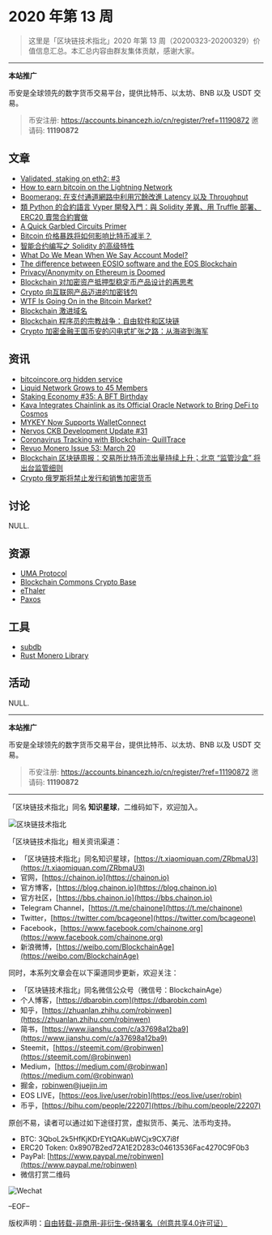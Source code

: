 # 2020 年第 13 周

> 这里是「区块链技术指北」2020 年第 13 周（20200323-20200329）价值信息汇总。本汇总内容由群友集体贡献，感谢大家。

***

**本站推广**

币安是全球领先的数字货币交易平台，提供比特币、以太坊、BNB 以及 USDT 交易。

> 币安注册: https://accounts.binancezh.io/cn/register/?ref=11190872
> 邀请码: **11190872**

## 文章

* [Validated, staking on eth2: #3](https://bbs.chainon.io/d/5448)
* [How to earn bitcoin on the Lightning Network](https://bbs.chainon.io/d/5445)
* [Boomerang: 在支付通道網路中利用冗餘改進 Latency 以及 Throughput](https://bbs.chainon.io/d/5454)
* [類 Python 的合約語言 Vyper 開發入門：與 Solidity 差異、用 Truffle 部署、ERC20 賣幣合約實做](https://bbs.chainon.io/d/5455)
* [A Quick Garbled Circuits Primer](https://bbs.chainon.io/d/5456)
* [Bitcoin 价格暴跌将如何影响比特币减半？](https://bbs.chainon.io/d/5457)
* [智能合约编写之 Solidity 的高级特性](https://bbs.chainon.io/d/5458)
* [What Do We Mean When We Say Account Model?](https://bbs.chainon.io/d/5467)
* [The difference between EOSIO software and the EOS Blockchain](https://bbs.chainon.io/d/5468)
* [Privacy/Anonymity on Ethereum is Doomed](https://bbs.chainon.io/d/5469)
* [Blockchain 对加密资产抵押型稳定币产品设计的再思考](https://bbs.chainon.io/d/5470)
* [Crypto 向互联网产品迈进的加密钱包](https://bbs.chainon.io/d/5471)
* [WTF Is Going On in the Bitcoin Market?](https://bbs.chainon.io/d/5472)
* [Blockchain 激进域名](https://bbs.chainon.io/d/5473)
* [Blockchain 程序员的宗教战争：自由软件和区块链](https://bbs.chainon.io/d/5474)
* [Crypto 加密金融王国币安的闪电式扩张之路：从海盗到海军](https://bbs.chainon.io/d/5475)

## 资讯

* [bitcoincore.org hidden service](https://bbs.chainon.io/d/5444)
* [Liquid Network Grows to 45 Members](https://bbs.chainon.io/d/5446)
* [Staking Economy #35: A BFT Birthday](https://bbs.chainon.io/d/5447)
* [Kava Integrates Chainlink as its Official Oracle Network to Bring DeFi to Cosmos](https://bbs.chainon.io/d/5449)
* [MYKEY Now Supports WalletConnect](https://bbs.chainon.io/d/5450)
* [Nervos CKB Development Update #31](https://bbs.chainon.io/d/5451)
* [Coronavirus Tracking with Blockchain- QuillTrace](https://bbs.chainon.io/d/5452)
* [Revuo Monero Issue 53: March 20](https://bbs.chainon.io/d/5453)
* [Blockchain 区块链周报：交易所比特币流出量持续上升；北京 “监管沙盒” 将出台监管细则](https://bbs.chainon.io/d/5459)
* [Crypto  俄罗斯将禁止发行和销售加密货币](https://bbs.chainon.io/d/5460)

## 讨论

NULL.

## 资源

* [UMA Protocol](https://bbs.chainon.io/d/5461)
* [Blockchain Commons Crypto Base](https://bbs.chainon.io/d/5462)
* [eThaler](https://bbs.chainon.io/d/5464)
* [Paxos](https://bbs.chainon.io/d/5465)

## 工具

* [subdb](https://bbs.chainon.io/d/5463)
* [Rust Monero Library ](https://bbs.chainon.io/d/5466)

## 活动

NULL.

***

**本站推广**

币安是全球领先的数字货币交易平台，提供比特币、以太坊、BNB 以及 USDT 交易。

> 币安注册: https://accounts.binancezh.io/cn/register/?ref=11190872
> 邀请码: **11190872**

***

「区块链技术指北」同名 **知识星球**，二维码如下，欢迎加入。

![区块链技术指北](https://cdn.dbarobin.com/3YzonTR.png)

「区块链技术指北」相关资讯渠道：

* 「区块链技术指北」同名知识星球，[https://t.xiaomiquan.com/ZRbmaU3](https://t.xiaomiquan.com/ZRbmaU3)
* 官网，[https://chainon.io](https://chainon.io)
* 官方博客，[https://blog.chainon.io](https://blog.chainon.io)
* 官方社区，[https://bbs.chainon.io](https://bbs.chainon.io)
* Telegram Channel，[https://t.me/chainone](https://t.me/chainone)
* Twitter，[https://twitter.com/bcageone](https://twitter.com/bcageone)
* Facebook，[https://www.facebook.com/chainone.org](https://www.facebook.com/chainone.org)
* 新浪微博，[https://weibo.com/BlockchainAge](https://weibo.com/BlockchainAge)

同时，本系列文章会在以下渠道同步更新，欢迎关注：

* 「区块链技术指北」同名微信公众号（微信号：BlockchainAge）
* 个人博客，[https://dbarobin.com](https://dbarobin.com)
* 知乎，[https://zhuanlan.zhihu.com/robinwen](https://zhuanlan.zhihu.com/robinwen)
* 简书，[https://www.jianshu.com/c/a37698a12ba9](https://www.jianshu.com/c/a37698a12ba9)
* Steemit，[https://steemit.com/@robinwen](https://steemit.com/@robinwen)
* Medium，[https://medium.com/@robinwan](https://medium.com/@robinwan)
* 掘金，[robinwen@juejin.im](https://juejin.im/user/5673ccae60b2260ee435f89a/posts)
* EOS LIVE，[https://eos.live/user/robin](https://eos.live/user/robin)
* 币乎，[https://bihu.com/people/22207](https://bihu.com/people/22207)

原创不易，读者可以通过如下途径打赏，虚拟货币、美元、法币均支持。

* BTC: 3QboL2k5HfKjKDrEYtQAKubWCjx9CX7i8f
* ERC20 Token: 0x8907B2ed72A1E2D283c04613536Fac4270C9F0b3
* PayPal: [https://www.paypal.me/robinwen](https://www.paypal.me/robinwen)
* 微信打赏二维码

![Wechat](https://cdn.dbarobin.com/SzoNl5b.jpg)

–EOF–

版权声明：[自由转载-非商用-非衍生-保持署名（创意共享4.0许可证）](http://creativecommons.org/licenses/by-nc-nd/4.0/deed.zh)